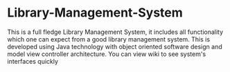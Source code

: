 # Library-Management-System
This is a full fledge Library Management System, it includes all functionality which one can expect from a good library management system. This is developed using Java technology with object oriented software design and model view controller architecture. You can view wiki to see system's interfaces quickly 
